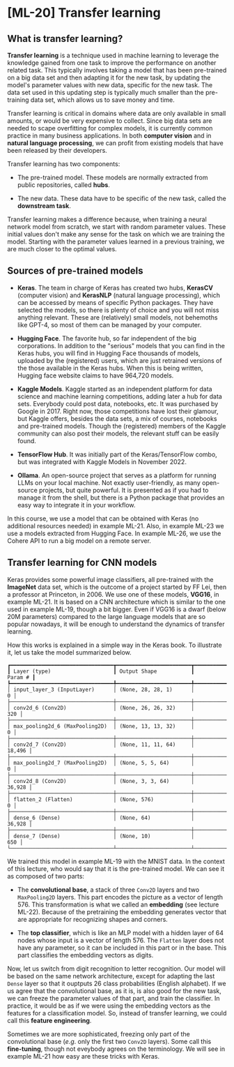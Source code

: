 #  [ML-20] Transfer learning

## What is transfer learning?

**Transfer learning** is a technique used in machine learning to leverage the knowledge gained from one task to improve the performance on another related task. This typically involves taking a model that has been pre-trained on a big data set and then adapting it for the new task, by updating the model's parameter values with new data, specific for the new task. The data set used in this updating step is typically much smaller than the pre-training data set, which allows us to save money and time. 

Transfer learning is critical in domains where data are only available in small amounts, or would be very expensive to collect. Since big data sets are needed to scape overfitting for complex models, it is currently common practice in many business applications. In both **computer vision** and in **natural language processing**, we can profit from existing models that have been released by their developers.

Transfer learning has two components: 

* The pre-trained model. These models are normally extracted from public repositories, called **hubs**. 

* The new data. These data have to be specific of the new task, called the **downstream task**.

Transfer learning makes a difference because, when training a neural network model from scratch, we start with random parameter values. These initial values don't make any sense for the task on which we are training the model. Starting with the parameter values learned in a previous training, we are much closer to the optimal values.

## Sources of pre-trained models

* **Keras**. The team in charge of Keras has created two hubs, **KerasCV** (computer vision) and **KerasNLP** (natural language processing), which can be accessed by means of specific Python packages. They have selected the models, so there is plenty of choice and you will not miss anything relevant. These are (relatively) small models, not behemoths like GPT-4, so most of them can be managed by your computer.

* **Hugging Face**. The favorite hub, so far independent of the big corporations. In addition to the "serious" models that you can find in the Keras hubs, you will find in Hugging Face thousands of models, uploaded by the (registered) users, which are just retrained versions of the those available in the Keras hubs. When this is being written, Hugging face website claims to have 964,720 models.

* **Kaggle Models**. Kaggle started as an independent platform for data science and machine learning competitions, adding later a hub for data sets. Everybody could post data, notebooks, etc. It was purchased by Google in 2017. Right now, those competitions have lost their glamour, but Kaggle offers, besides the data sets, a mix of courses, notebooks and pre-trained models. Though the (registered) members of the Kaggle community can also post their models, the relevant stuff can be easily found.

* **TensorFlow Hub**. It was initially part of the Keras/TensorFlow combo, but was integrated with Kaggle Models in November 2022.

* **Ollama**. An open-source project that serves as a platform for running LLMs on your local machine. Not exactly user-friendly, as many open-source projects, but quite powerful. It is presented as if you had to manage it from the shell, but there is a Python package that provides an easy way to integrate it in your workflow.

In this course, we use a model that can be obtained with Keras (no additional resources needed) in example ML-21. Also, in example ML-23 we use a models extracted from Hugging Face. In example ML-26, we use the Cohere API to run a big model on a remote server.

## Transfer learning for CNN models

Keras provides some powerful image classifiers, all pre-trained with the **ImageNet** data set, which is the outcome of a project started by FF Lei, then a professor at Princeton, in 2006. We use one of these models, **VGG16**, in example ML-21. It is based on a CNN architecture which is similar to the one used in example ML-19, though a bit bigger. Even if VGG16 is a dwarf (below 20M parameters) compared to the large language models that are so popular nowadays, it will be enough to understand the dynamics of transfer learning.

How this works is explained in a simple way in the Keras book. To illustrate it, let us take the model summarized below.

```
┏━━━━━━━━━━━━━━━━━━━━━━━━━━━━━━━━━┳━━━━━━━━━━━━━━━━━━━━━━━━┳━━━━━━━━━━━━━━━┓
┃ Layer (type)                    ┃ Output Shape           ┃       Param # ┃
┡━━━━━━━━━━━━━━━━━━━━━━━━━━━━━━━━━╇━━━━━━━━━━━━━━━━━━━━━━━━╇━━━━━━━━━━━━━━━┩
│ input_layer_3 (InputLayer)      │ (None, 28, 28, 1)      │             0 │
├─────────────────────────────────┼────────────────────────┼───────────────┤
│ conv2d_6 (Conv2D)               │ (None, 26, 26, 32)     │           320 │
├─────────────────────────────────┼────────────────────────┼───────────────┤
│ max_pooling2d_6 (MaxPooling2D)  │ (None, 13, 13, 32)     │             0 │
├─────────────────────────────────┼────────────────────────┼───────────────┤
│ conv2d_7 (Conv2D)               │ (None, 11, 11, 64)     │        18,496 │
├─────────────────────────────────┼────────────────────────┼───────────────┤
│ max_pooling2d_7 (MaxPooling2D)  │ (None, 5, 5, 64)       │             0 │
├─────────────────────────────────┼────────────────────────┼───────────────┤
│ conv2d_8 (Conv2D)               │ (None, 3, 3, 64)       │        36,928 │
├─────────────────────────────────┼────────────────────────┼───────────────┤
│ flatten_2 (Flatten)             │ (None, 576)            │             0 │
├─────────────────────────────────┼────────────────────────┼───────────────┤
│ dense_6 (Dense)                 │ (None, 64)             │        36,928 │
├─────────────────────────────────┼────────────────────────┼───────────────┤
│ dense_7 (Dense)                 │ (None, 10)             │           650 │
└─────────────────────────────────┴────────────────────────┴───────────────┘
```

We trained this model in example ML-19 with the MNIST data. In the context of this lecture, who would say that it is the pre-trained model. We can see it as composed of two parts: 

* The **convolutional base**, a stack of three `Conv2D` layers and two `MaxPooling2D` layers. This part encodes the picture as a vector of length 576. This transformation is what we called an **embedding** (see lecture ML-22). Because of the pretraining the embedding generates vector that are appropriate for recognizing shapes and corners.

* The **top classifier**, which is like an MLP model with a hidden layer of 64 nodes whose input is a vector of length 576. The `Flatten` layer does not have any parameter, so it can be included in this part or in the base. This part classifies the embedding vectors as digits.

Now, let us switch from digit recognition to letter recognition. Our model will be based on the same network architecture, except for adapting the last `Dense` layer so that it ouptputs 26 class probabilities (English alphabet). If we us agree that the convolutional base, as it is, is also good for the new task, we can freeze the parameter values of that part, and train the classifier. In practice, it would be as if we were using the embedding vectors as the features for a classification model. So, instead of transfer learning, we could call this **feature engineering**.

Sometimes we are more sophisticated, freezing only part of the convolutional base (*e.g*. only the first two `Conv2D` layers). Some call this **fine-tuning**, though not eveybody agrees on the terminology. We will see in example ML-21 how easy are these tricks with Keras.

